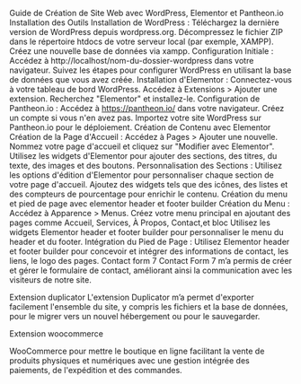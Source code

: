 

Guide de Création de Site Web avec WordPress, Elementor et Pantheon.io
Installation des Outils
Installation de WordPress :
Téléchargez la dernière version de WordPress depuis wordpress.org.
Décompressez le fichier ZIP dans le répertoire htdocs de votre serveur local (par exemple, XAMPP).
Créez une nouvelle base de données via xampp.
Configuration Initiale :
Accédez à http://localhost/nom-du-dossier-wordpress dans votre navigateur.
Suivez les étapes pour configurer WordPress en utilisant la base de données que vous avez créée.
Installation d'Elementor :
Connectez-vous à votre tableau de bord WordPress.
Accédez à Extensions > Ajouter une extension.
Recherchez "Elementor" et installez-le.
Configuration de Pantheon.io :
Accédez à https://pantheon.io/ dans votre navigateur.
Créez un compte si vous n'en avez pas.
Importez votre site WordPress sur Pantheon.io pour le déploiement.
Création de Contenu avec Elementor
Création de la Page d'Accueil :
Accédez à Pages > Ajouter une nouvelle.
Nommez votre page d'accueil et cliquez sur "Modifier avec Elementor".
Utilisez les widgets d'Elementor pour ajouter des sections, des titres, du texte, des images et des boutons.
Personnalisation des Sections :
Utilisez les options d'édition d'Elementor pour personnaliser chaque section de votre page d'accueil.
Ajoutez des widgets tels que des icônes, des listes et des compteurs de pourcentage pour enrichir le contenu.
Création du menu et pied de page  avec elementor header et footer builder
Création du Menu :
Accédez à Apparence > Menus.
Créez votre menu principal en ajoutant des pages comme Accueil, Services, À Propos, Contact,et  bloc
Utilisez les widgets Elementor  header et footer builder
  pour personnaliser le menu du header et du footer.
Intégration du Pied de Page :
Utilisez Elementor header et footer builder pour concevoir et intégrer des informations de contact, les liens, le logo des  pages.
Contact form 7
Contact Form 7 m’a  permis de créer et gérer le formulaire de contact, améliorant ainsi la communication avec les visiteurs de notre site.

Extension duplicator
L'extension Duplicator m’a  permet d'exporter facilement l'ensemble du  site, y compris les fichiers et la base de données, pour le migrer vers un nouvel hébergement ou pour le sauvegarder. 


Extension woocommerce  

WooCommerce pour mettre le  boutique en ligne  facilitant la vente de produits physiques et numériques avec une gestion intégrée des paiements, de l'expédition et des commandes.



